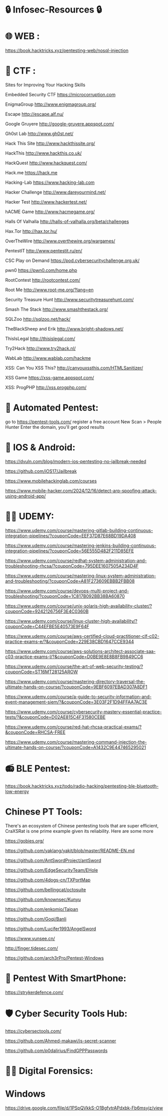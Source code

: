 # 🔒 Infosec-Resources 🔒

# 🌐 WEB :

https://book.hacktricks.xyz/pentesting-web/nosql-injection

# 🏁 CTF :

Sites for Improving Your Hacking Skills

Embedded Security CTF 	https://microcorruption.com

EnigmaGroup 	http://www.enigmagroup.org/

Escape 	http://escape.alf.nu/

Google Gruyere 	http://google-gruyere.appspot.com/

Gh0st Lab 	http://www.gh0st.net/

Hack This Site 	http://www.hackthissite.org/

HackThis 	http://www.hackthis.co.uk/

HackQuest 	http://www.hackquest.com/

Hack.me 	https://hack.me

Hacking-Lab 	https://www.hacking-lab.com

Hacker Challenge 	http://www.dareyourmind.net/

Hacker Test 	http://www.hackertest.net/

hACME Game 	http://www.hacmegame.org/

Halls Of Valhalla 	http://halls-of-valhalla.org/beta/challenges

Hax.Tor 	http://hax.tor.hu/

OverTheWire 	http://www.overthewire.org/wargames/

PentestIT 	http://www.pentestit.ru/en/

CSC Play on Demand 	https://pod.cybersecuritychallenge.org.uk/

pwn0 	https://pwn0.com/home.php

RootContest 	http://rootcontest.com/

Root Me 	http://www.root-me.org/?lang=en

Security Treasure Hunt 	http://www.securitytreasurehunt.com/

Smash The Stack 	http://www.smashthestack.org/

SQLZoo 	http://sqlzoo.net/hack/

TheBlackSheep and Erik 	http://www.bright-shadows.net/

ThisIsLegal 	http://thisislegal.com/

Try2Hack 	http://www.try2hack.nl/

WabLab 	http://www.wablab.com/hackme

XSS: Can You XSS This? 	http://canyouxssthis.com/HTMLSanitizer/

XSS Game 	https://xss-game.appspot.com/

XSS: ProgPHP 	http://xss.progphp.com/

# 🤖 Automated Pentest:

go to https://pentest-tools.com/
register a free account
New Scan > People Hunter
Enter the domain, you'll get good results

# 📱 IOS & Android:

https://dvuln.com/blog/modern-ios-pentesting-no-jailbreak-needed

https://github.com/iOS17/Jailbreak

https://www.mobilehackinglab.com/courses

https://www.mobile-hacker.com/2024/12/16/detect-arp-spoofing-attack-using-android-app/

# 👨‍🎓 UDEMY:

https://www.udemy.com/course/mastering-gitlab-building-continuous-integration-pipelines/?couponCode=EEF37D87E68BD19DA408

https://www.udemy.com/course/mastering-jenkins-building-continuous-integration-pipelines/?couponCode=56E555D482F211D85EFE

https://www.udemy.com/course/redhat-system-administration-and-troubleshooting-rhcsa/?couponCode=795DEE1607505A234D4F

https://www.udemy.com/course/mastering-linux-system-administration-and-troubleshooting/?couponCode=A81F273609EBBB2FBB08

https://www.udemy.com/course/devops-multi-project-and-troubleshooting/?couponCode=1C817B092BB38BA60870

https://www.udemy.com/course/unix-solaris-high-availability-cluster/?couponCode=9242126756F3E4C0360B

https://www.udemy.com/course/linux-cluster-high-availability/?couponCode=C44EFBE5E40573E9F64F

https://www.udemy.com/course/aws-certified-cloud-practitioner-clf-c02-practice-exams-e/?&couponCode=229E38CBD1647CCE9344

https://www.udemy.com/course/aws-solutions-architect-associate-saa-c03-practice-exams-l/?&couponCode=D0BE9E8E8B8FB9849CC6

https://www.udemy.com/course/the-art-of-web-security-testing/?couponCode=ST16MT28125AROW

https://www.udemy.com/course/mastering-directory-traversal-the-ultimate-hands-on-course/?couponCode=9EBF6097EBAD307A8DF1

https://www.udemy.com/course/a-guide-to-security-information-and-event-management-siem/?&couponCode=3E03F2F1D94FFAA7AC3E

https://www.udemy.com/course/cybersecurity-mastery-essential-practice-tests/?&couponCode=D02AE815C4F31580CEBE

https://www.udemy.com/course/red-hat-rhcsa-practical-exams/?&couponCode=RHCSA-FREE

https://www.udemy.com/course/mastering-command-injection-the-ultimate-hands-on-course/?couponCode=A1432C9E447465295021

# 📻 BLE Pentest:

https://book.hacktricks.xyz/todo/radio-hacking/pentesting-ble-bluetooth-low-energy

#  Chinese PT Tools:

There's an ecosystem of Chinese pentesting tools that are super efficient, CraXSRat is one prime example given its reliability. 
Here are some more

https://gobies.org/

https://github.com/yaklang/yakit/blob/master/README-EN.md

https://github.com/AntSwordProject/antSword

https://github.com/EdgeSecurityTeam/EHole

https://github.com/4dogs-cn/TXPortMap

https://github.com/bellingcat/octosuite

https://github.com/knownsec/Kunyu

https://github.com/enkomio/Taipan

https://github.com/Goqi/Banli

https://github.com/Lucifer1993/AngelSword

https://www.yunsee.cn/

http://finger.tidesec.com/

https://github.com/arch3rPro/Pentest-Windows

# 📱 Pentest With SmartPhone:

https://strykerdefence.com/

# 🛡️ Cyber Security Tools Hub:

https://cybersectools.com/

https://github.com/Ahmed-makawi/js-secret-scanner

https://github.com/p0dalirius/FindGPPPasswords

# 🕵🏻 Digital Forensics:
# Windows 

https://drive.google.com/file/d/1PSpQVkkS-O1BgfvtrAPdxbk-Fb6msyjz/view
